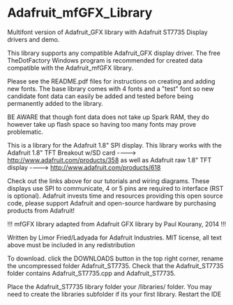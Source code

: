 Adafruit_mfGFX_Library
======================

Multifont version of Adafruit_GFX library with Adafruit ST7735 Display drivers and demo.

This library supports any compatible Adafruit_GFX display driver.  The free TheDotFactory Windows program is recommended for created data compatible with the Adafruit_mfGFX library.

Please see the README.pdf files for instructions on creating and adding new fonts.  The base library comes with 4 fonts and a "test" font so new candidate font data can easily be added and tested before being permanently added to the library.

BE AWARE that though font data does not take up Spark RAM, they do however take up flash space so having too many fonts may prove problematic.


This is a library for the Adafruit 1.8" SPI display.
This library works with the Adafruit 1.8" TFT Breakout w/SD card
  ----> http://www.adafruit.com/products/358
as well as Adafruit raw 1.8" TFT display
  ----> http://www.adafruit.com/products/618
 
Check out the links above for our tutorials and wiring diagrams.
These displays use SPI to communicate, 4 or 5 pins are required
to interface (RST is optional).
Adafruit invests time and resources providing this open source code,
please support Adafruit and open-source hardware by purchasing
products from Adafruit!

!!! mfGFX library adapted from Adafruit GFX library by Paul Kourany, 2014 !!!

Written by Limor Fried/Ladyada for Adafruit Industries.
MIT license, all text above must be included in any redistribution

To download. click the DOWNLOADS button in the top right corner, rename the uncompressed folder Adafruit_ST7735. Check that the Adafruit_ST7735 folder contains Adafruit_ST7735.cpp and Adafruit_ST7735.

Place the Adafruit_ST7735 library folder your <arduinosketchfolder>/libraries/ folder. You may need to create the libraries subfolder if its your first library. Restart the IDE

